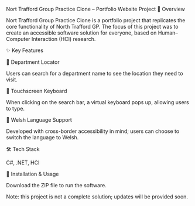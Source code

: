 Nort Trafford Group Practice Clone – Portfolio Website Project
📖 Overview

Nort Trafford Group Practice Clone is a portfolio project that replicates the core functionality of North Trafford GP.
The focus of this project was to create an accessible software solution for everyone, based on Human–Computer Interaction (HCI) research.

✨ Key Features

🔎 Department Locator

Users can search for a department name to see the location they need to visit.

📅 Touchscreen Keyboard

When clicking on the search bar, a virtual keyboard pops up, allowing users to type.

🥗 Welsh Language Support

Developed with cross-border accessibility in mind; users can choose to switch the language to Welsh.

🛠️ Tech Stack

C#, .NET, HCI

🚀 Installation & Usage

Download the ZIP file to run the software.

Note: this project is not a complete solution; updates will be provided soon.
